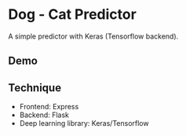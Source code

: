 # Dog - Cat Predictor

A simple predictor with Keras (Tensorflow backend).

## Demo

## Technique

- Frontend: Express
- Backend: Flask
- Deep learning library: Keras/Tensorflow
